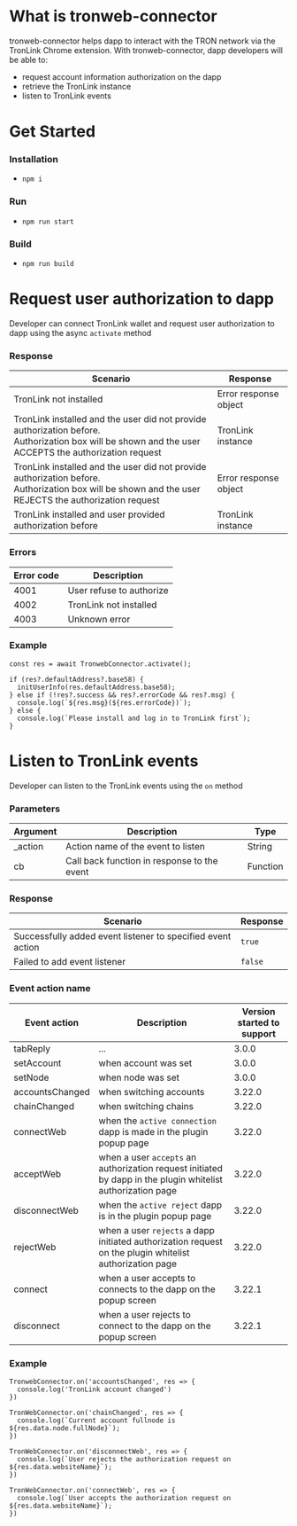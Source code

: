 # What is tronweb-connector

tronweb-connector helps dapp to interact with the TRON network via the TronLink Chrome extension. With tronweb-connector, dapp developers will be able to:

- request account information authorization on the dapp
- retrieve the TronLink instance
- listen to TronLink events

# Get Started

### Installation

- `npm i`

### Run

- `npm run start`

### Build

- `npm run build`


# Request user authorization to dapp

Developer can connect TronLink wallet and request user authorization to dapp using the async `activate` method


### Response

| Scenario | Response |
| ----------- | ----------- |
| TronLink not installed | Error response object |
| TronLink installed and the user did not provide authorization before. <br />Authorization box will be shown and the user ACCEPTS the authorization request | TronLink instance |
| TronLink installed and the user did not provide authorization before. <br />Authorization box will be shown and the user REJECTS the authorization request | Error response object |
| TronLink installed and user provided authorization before | TronLink instance |

### Errors

| Error code | Description |
| ----------- | ----------- |
| 4001 | User refuse to authorize |
| 4002 | TronLink not installed |
| 4003 | Unknown error |

### Example

```
const res = await TronwebConnector.activate();

if (res?.defaultAddress?.base58) {
  initUserInfo(res.defaultAddress.base58);
} else if (!res?.success && res?.errorCode && res?.msg) {
  console.log(`${res.msg}(${res.errorCode})`);
} else {
  console.log(`Please install and log in to TronLink first`);
}
```

# Listen to TronLink events

Developer can listen to the TronLink events using the `on` method

### Parameters

| Argument | Description | Type |
| ----------- | ----------- | ----------- | 
| _action | Action name of the event to listen | String |
| cb | Call back function in response to the event | Function |

### Response

| Scenario | Response |
| ----------- | ----------- |
| Successfully added event listener to specified event action | `true` |
| Failed to add event listener | `false` |

### Event action name

| Event action | Description | Version started to support |
| ----------- | ----------- | ----------- |
| tabReply | ... | 3.0.0 |
| setAccount | when account was set | 3.0.0 |
| setNode | when node was set | 3.0.0 |
| accountsChanged | when switching accounts | 3.22.0 |
| chainChanged | when switching chains | 3.22.0 |
| connectWeb | when the `active connection` dapp is made in the plugin popup page | 3.22.0 |
| acceptWeb | when a user `accepts` an authorization request initiated by dapp in the plugin whitelist authorization page | 3.22.0 |
| disconnectWeb | when the `active reject` dapp is in the plugin popup page | 3.22.0 |
| rejectWeb | when a user `rejects` a dapp initiated authorization request on the plugin whitelist authorization page | 3.22.0 |
| connect | when a user accepts to connects to the dapp on the popup screen | 3.22.1 |
| disconnect | when a user rejects to connect to the dapp on the popup screen | 3.22.1 |

### Example
```
TronwebConnector.on('accountsChanged', res => {
  console.log('TronLink account changed')
})

TronWebConnector.on('chainChanged', res => {
  console.log(`Current account fullnode is ${res.data.node.fullNode}`);
})

TronWebConnector.on('disconnectWeb', res => {
  console.log(`User rejects the authorization request on ${res.data.websiteName}`);
})

TronWebConnector.on('connectWeb', res => {
  console.log(`User accepts the authorization request on ${res.data.websiteName}`);
})
```